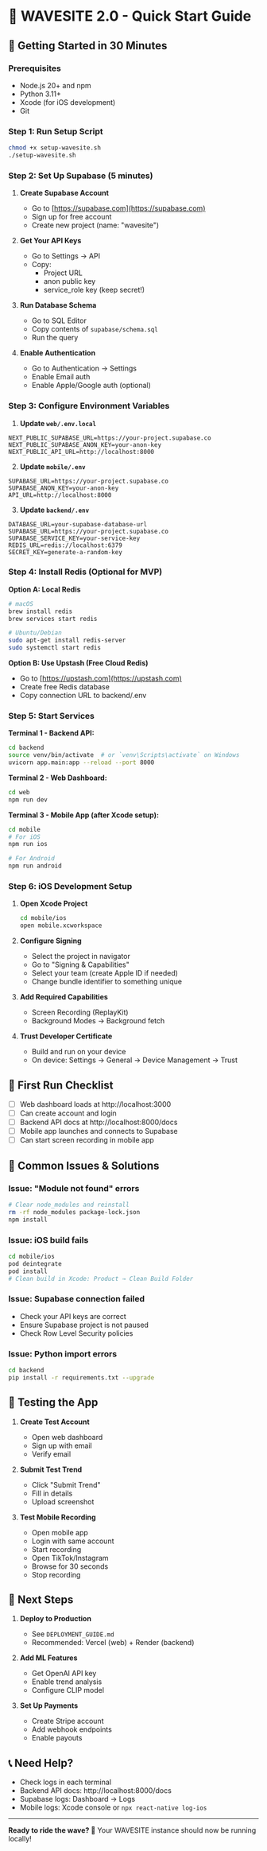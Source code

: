# 🌊 WAVESITE 2.0 - Quick Start Guide

## 🚀 Getting Started in 30 Minutes

### Prerequisites
- Node.js 20+ and npm
- Python 3.11+
- Xcode (for iOS development)
- Git

### Step 1: Run Setup Script
```bash
chmod +x setup-wavesite.sh
./setup-wavesite.sh
```

### Step 2: Set Up Supabase (5 minutes)

1. **Create Supabase Account**
   - Go to [https://supabase.com](https://supabase.com)
   - Sign up for free account
   - Create new project (name: "wavesite")

2. **Get Your API Keys**
   - Go to Settings → API
   - Copy:
     - Project URL
     - anon public key
     - service_role key (keep secret!)

3. **Run Database Schema**
   - Go to SQL Editor
   - Copy contents of `supabase/schema.sql`
   - Run the query

4. **Enable Authentication**
   - Go to Authentication → Settings
   - Enable Email auth
   - Enable Apple/Google auth (optional)

### Step 3: Configure Environment Variables

1. **Update `web/.env.local`**
```env
NEXT_PUBLIC_SUPABASE_URL=https://your-project.supabase.co
NEXT_PUBLIC_SUPABASE_ANON_KEY=your-anon-key
NEXT_PUBLIC_API_URL=http://localhost:8000
```

2. **Update `mobile/.env`**
```env
SUPABASE_URL=https://your-project.supabase.co
SUPABASE_ANON_KEY=your-anon-key
API_URL=http://localhost:8000
```

3. **Update `backend/.env`**
```env
DATABASE_URL=your-supabase-database-url
SUPABASE_URL=https://your-project.supabase.co
SUPABASE_SERVICE_KEY=your-service-key
REDIS_URL=redis://localhost:6379
SECRET_KEY=generate-a-random-key
```

### Step 4: Install Redis (Optional for MVP)

**Option A: Local Redis**
```bash
# macOS
brew install redis
brew services start redis

# Ubuntu/Debian
sudo apt-get install redis-server
sudo systemctl start redis
```

**Option B: Use Upstash (Free Cloud Redis)**
- Go to [https://upstash.com](https://upstash.com)
- Create free Redis database
- Copy connection URL to backend/.env

### Step 5: Start Services

**Terminal 1 - Backend API:**
```bash
cd backend
source venv/bin/activate  # or `venv\Scripts\activate` on Windows
uvicorn app.main:app --reload --port 8000
```

**Terminal 2 - Web Dashboard:**
```bash
cd web
npm run dev
```

**Terminal 3 - Mobile App (after Xcode setup):**
```bash
cd mobile
# For iOS
npm run ios

# For Android
npm run android
```

### Step 6: iOS Development Setup

1. **Open Xcode Project**
   ```bash
   cd mobile/ios
   open mobile.xcworkspace
   ```

2. **Configure Signing**
   - Select the project in navigator
   - Go to "Signing & Capabilities"
   - Select your team (create Apple ID if needed)
   - Change bundle identifier to something unique

3. **Add Required Capabilities**
   - Screen Recording (ReplayKit)
   - Background Modes → Background fetch

4. **Trust Developer Certificate**
   - Build and run on your device
   - On device: Settings → General → Device Management → Trust

## 🎯 First Run Checklist

- [ ] Web dashboard loads at http://localhost:3000
- [ ] Can create account and login
- [ ] Backend API docs at http://localhost:8000/docs
- [ ] Mobile app launches and connects to Supabase
- [ ] Can start screen recording in mobile app

## 🔧 Common Issues & Solutions

### Issue: "Module not found" errors
```bash
# Clear node_modules and reinstall
rm -rf node_modules package-lock.json
npm install
```

### Issue: iOS build fails
```bash
cd mobile/ios
pod deintegrate
pod install
# Clean build in Xcode: Product → Clean Build Folder
```

### Issue: Supabase connection failed
- Check your API keys are correct
- Ensure Supabase project is not paused
- Check Row Level Security policies

### Issue: Python import errors
```bash
cd backend
pip install -r requirements.txt --upgrade
```

## 📱 Testing the App

1. **Create Test Account**
   - Open web dashboard
   - Sign up with email
   - Verify email

2. **Submit Test Trend**
   - Click "Submit Trend"
   - Fill in details
   - Upload screenshot

3. **Test Mobile Recording**
   - Open mobile app
   - Login with same account
   - Start recording
   - Open TikTok/Instagram
   - Browse for 30 seconds
   - Stop recording

## 🚀 Next Steps

1. **Deploy to Production**
   - See `DEPLOYMENT_GUIDE.md`
   - Recommended: Vercel (web) + Render (backend)

2. **Add ML Features**
   - Get OpenAI API key
   - Enable trend analysis
   - Configure CLIP model

3. **Set Up Payments**
   - Create Stripe account
   - Add webhook endpoints
   - Enable payouts

## 📞 Need Help?

- Check logs in each terminal
- Backend API docs: http://localhost:8000/docs
- Supabase logs: Dashboard → Logs
- Mobile logs: Xcode console or `npx react-native log-ios`

---

**Ready to ride the wave? 🌊** Your WAVESITE instance should now be running locally!